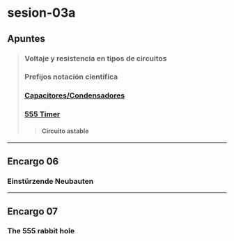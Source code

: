 # sesion-03a

## Apuntes
>
> ### Voltaje y resistencia en tipos de circuitos
>
>
> ### Prefijos notación científica
>
>
> ### [Capacitores/Condensadores](https://youtu.be/X4EUwTwZ110?si=W06CjwpOs9OW3rEu)
>
>
> ### [555 Timer](https://youtu.be/fLaexx-NMj8?si=-22qzLNU37zI5imM)
>
>
>> #### Circuito astable
-----------------------------------------------------------------------------------------------------------
## Encargo 06
### Einstürzende Neubauten
>
>
-----------------------------------------------------------------------------------------------------------
## Encargo 07
### The 555 rabbit hole
>
>
